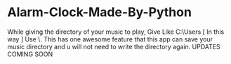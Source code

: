 # Alarm-Clock-Made-By-Python
While giving the directory of your music to play, Give Like C:\\Users [ In this way ] Use \\. 
This has one awesome feature that this app can save your music directory and u will not need to write the directory again. UPDATES COMING SOON

